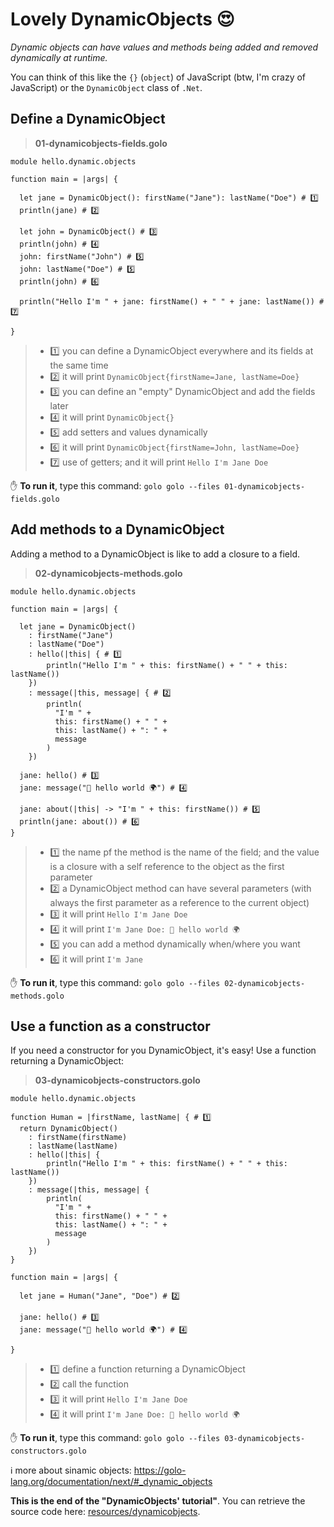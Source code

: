 # Lovely DynamicObjects 😍

_Dynamic objects can have values and methods being added and removed dynamically at runtime._

You can think of this like the `{}` (`object`) of JavaScript (btw, I'm crazy of JavaScript) or the `DynamicObject` class of `.Net`.

## Define a DynamicObject

> **01-dynamicobjects-fields.golo**
```golo
module hello.dynamic.objects

function main = |args| {

  let jane = DynamicObject(): firstName("Jane"): lastName("Doe") # 1️⃣
  println(jane) # 2️⃣

  let john = DynamicObject() # 3️⃣
  println(john) # 4️⃣
  john: firstName("John") # 5️⃣
  john: lastName("Doe") # 5️⃣
  println(john) # 6️⃣

  println("Hello I'm " + jane: firstName() + " " + jane: lastName()) # 7️⃣

}
```

> - 1️⃣ you can define a DynamicObject everywhere and its fields at the same time
> - 2️⃣ it will print `DynamicObject{firstName=Jane, lastName=Doe}`
> - 3️⃣ you can define an "empty" DynamicObject and add the fields later
> - 4️⃣ it will print `DynamicObject{}`
> - 5️⃣ add setters and values dynamically
> - 6️⃣ it will print `DynamicObject{firstName=John, lastName=Doe}`
> - 7️⃣ use of getters; and it will print `Hello I'm Jane Doe`

✋ **To run it**, type this command: `golo golo --files 01-dynamicobjects-fields.golo`

## Add methods to a DynamicObject

Adding a method to a DynamicObject is like to add a closure to a field.

> **02-dynamicobjects-methods.golo**
```golo
module hello.dynamic.objects

function main = |args| {

  let jane = DynamicObject()
    : firstName("Jane")
    : lastName("Doe")
    : hello(|this| { # 1️⃣
        println("Hello I'm " + this: firstName() + " " + this: lastName())
    })
    : message(|this, message| { # 2️⃣
        println(
          "I'm " +
          this: firstName() + " " +
          this: lastName() + ": " +
          message
        )
    })

  jane: hello() # 3️⃣
  jane: message("👋 hello world 🌍") # 4️⃣

  jane: about(|this| -> "I'm " + this: firstName()) # 5️⃣
  println(jane: about()) # 6️⃣
}

```

> - 1️⃣ the name pf the method is the name of the field; and the value is a closure with a self reference to the object as the first parameter
> - 2️⃣ a DynamicObject method can have several parameters (with always the first parameter as a reference to the current object)
> - 3️⃣ it will print `Hello I'm Jane Doe`
> - 4️⃣ it will print `I'm Jane Doe: 👋 hello world 🌍`
> - 5️⃣ you can add a method dynamically when/where you want
> - 6️⃣ it will print `I'm Jane`

✋ **To run it**, type this command: `golo golo --files 02-dynamicobjects-methods.golo`

## Use a function as a constructor

If you need a constructor for you DynamicObject, it's easy! Use a function returning a DynamicObject:

> **03-dynamicobjects-constructors.golo**
```golo
module hello.dynamic.objects

function Human = |firstName, lastName| { # 1️⃣
  return DynamicObject()
    : firstName(firstName)
    : lastName(lastName)
    : hello(|this| {
        println("Hello I'm " + this: firstName() + " " + this: lastName())
    })
    : message(|this, message| {
        println(
          "I'm " +
          this: firstName() + " " +
          this: lastName() + ": " +
          message
        )
    })
}

function main = |args| {

  let jane = Human("Jane", "Doe") # 2️⃣

  jane: hello() # 3️⃣
  jane: message("👋 hello world 🌍") # 4️⃣

}
```

> - 1️⃣ define a function returning a DynamicObject
> - 2️⃣ call the function
> - 3️⃣ it will print `Hello I'm Jane Doe`
> - 4️⃣ it will print `I'm Jane Doe: 👋 hello world 🌍`

✋ **To run it**, type this command: `golo golo --files 03-dynamicobjects-constructors.golo`

ℹ️ more about sinamic objects: https://golo-lang.org/documentation/next/#_dynamic_objects

**This is the end of the "DynamicObjects' tutorial"**. You can retrieve the source code here: [resources/dynamicobjects](resources/dynamicobjects).

